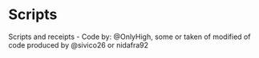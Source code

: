 # Scripts
Scripts and receipts - Code by: @OnlyHigh, some or taken of modified of code produced by @sivico26 or nidafra92
